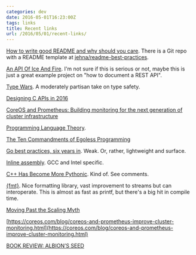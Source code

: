 ```yaml
---
categories: dev
date: 2016-05-01T16:23:00Z
tags: links
title: Recent links
url: /2016/05/01/recent-links/
---
```


[How to write good README and why should you care](http://thejunkland.com/blog/how-to-write-good-readme.html). There is a Git repo with a README template at [jehna/readme-best-practices](https://github.com/jehna/readme-best-practices).

[An API Of Ice And Fire](https://anapioficeandfire.com/Documentation). I'm not sure if this is serious or not, maybe this is just a great example project on "how to document a REST API".

[Type Wars](http://blog.cleancoder.com/uncle-bob/2016/05/01/TypeWars.html). A moderately partisan take on type safety.

[Designing C APIs in 2016](https://anteru.net/2016/05/01/3249/)

[CoreOS and Prometheus: Building monitoring for the next generation of cluster infrastructure](https://coreos.com/blog/coreos-and-prometheus-improve-cluster-monitoring.html)

[Programming Language Theory](http://steshaw.org/plt/).

[The Ten Commandments of Egoless Programming](http://blog.codinghorror.com/the-ten-commandments-of-egoless-programming/)

[Go best practices, six years in](https://peter.bourgon.org/go-best-practices-2016/). Weak. Or, rather, lightweight and surface.

[Inline assembly](https://github.com/0xAX/linux-insides/blob/master/Theory/asm.md). GCC and Intel specific.

[C++ Has Become More Pythonic](http://preshing.com/20141202/cpp-has-become-more-pythonic/). Kind of. See comments.

[{fmt}](https://github.com/fmtlib/fmt). Nice formatting library, vast improvement to streams but can interoperate. This is almost as fast as printf, but there's a big hit in compile time.

[Moving Past the Scaling Myth](https://michaelfeathers.silvrback.com/the-myth-of-scaling)

[https://coreos.com/blog/coreos-and-prometheus-improve-cluster-monitoring.html](https://coreos.com/blog/coreos-and-prometheus-improve-cluster-monitoring.html)

[BOOK REVIEW: ALBION’S SEED](http://slatestarcodex.com/2016/04/27/book-review-albions-seed/)
